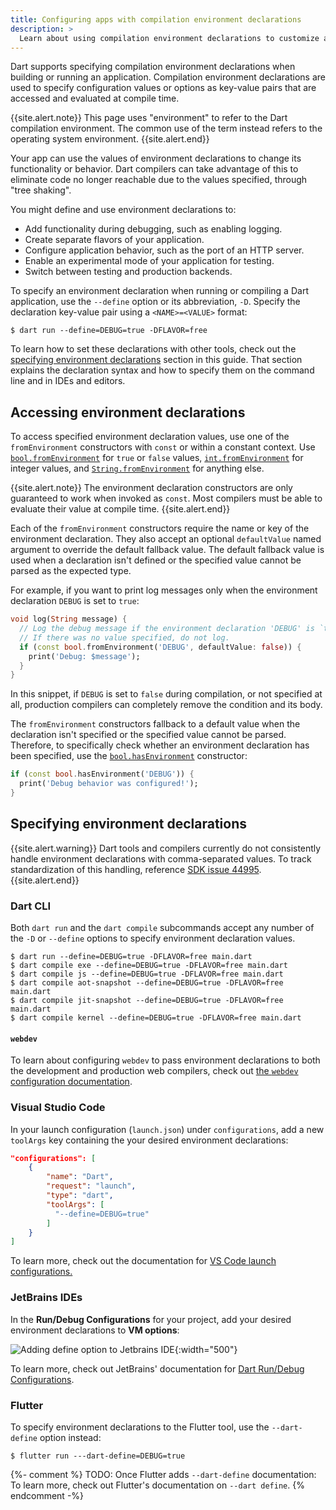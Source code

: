 ```yaml
---
title: Configuring apps with compilation environment declarations
description: >
  Learn about using compilation environment declarations to customize application behavior.
---
```


Dart supports specifying compilation environment declarations when
building or running an application.
Compilation environment declarations are used to specify
configuration values or options as key-value pairs
that are accessed and evaluated at compile time.

{{site.alert.note}}
  This page uses "environment" to refer
  to the Dart compilation environment. 
  The common use of the term instead refers
  to the operating system environment.
{{site.alert.end}}

Your app can use the values of environment declarations
to change its functionality or behavior.
Dart compilers can take advantage of this to eliminate code
no longer reachable due to the values specified, through "tree shaking".

You might define and use environment declarations to:

* Add functionality during debugging, such as enabling logging.
* Create separate flavors of your application.
* Configure application behavior, such as the port of an HTTP server.
* Enable an experimental mode of your application for testing.
* Switch between testing and production backends.

To specify an environment declaration
when running or compiling a Dart application,
use the `--define` option or its abbreviation, `-D`.
Specify the declaration key-value pair
using a `<NAME>=<VALUE>` format:

```terminal
$ dart run --define=DEBUG=true -DFLAVOR=free
```

To learn how to set these declarations with other tools, 
check out the [specifying environment declarations][] section in this guide.
That section explains the declaration syntax and
how to specify them on the command line and in IDEs and editors.

[`dart run`]: /tools/dart-run
[`dart compile`]: /tools/dart-compile
[specifying environment declarations]: #specifying-environment-declarations

## Accessing environment declarations

To access specified environment declaration values,
use one of the `fromEnvironment` constructors
with `const` or within a constant context.
Use [`bool.fromEnvironment`][bool-from] for `true` or `false` values,
[`int.fromEnvironment`][int-from] for integer values,
and [`String.fromEnvironment`][string-from] for anything else.

{{site.alert.note}}
  The environment declaration constructors are only guaranteed
  to work when invoked as `const`.
  Most compilers must be able to evaluate their value at compile time.
{{site.alert.end}}

Each of the `fromEnvironment` constructors require the
name or key of the environment declaration.
They also accept an optional `defaultValue` named argument
to override the default fallback value.
The default fallback value is used when a declaration isn't defined
or the specified value cannot be parsed as the expected type.

For example, if you want to print log messages
only when the environment declaration `DEBUG` is set to `true`:

<?code-excerpt "misc/lib/development/environment_declarations.dart (debug-log)"?>
```dart
void log(String message) {
  // Log the debug message if the environment declaration 'DEBUG' is `true`.
  // If there was no value specified, do not log.
  if (const bool.fromEnvironment('DEBUG', defaultValue: false)) {
    print('Debug: $message');
  }
}
```

In this snippet, if `DEBUG` is set to `false`
during compilation, or not specified at all,
production compilers can completely remove the condition and its body.

The `fromEnvironment` constructors fallback to 
a default value when the declaration isn't specified or
the specified value cannot be parsed.
Therefore, to specifically check whether
an environment declaration has been specified,
use the [`bool.hasEnvironment`][bool-has] constructor:

<?code-excerpt "misc/lib/development/environment_declarations.dart (has-debug)"?>
```dart
if (const bool.hasEnvironment('DEBUG')) {
  print('Debug behavior was configured!');
}
```

[string-from]: {{site.dart-api}}/{{site.data.pkg-vers.SDK.channel}}/dart-core/String/String.fromEnvironment.html
[int-from]: {{site.dart-api}}/{{site.data.pkg-vers.SDK.channel}}/dart-core/int/int.fromEnvironment.html
[bool-from]: {{site.dart-api}}/{{site.data.pkg-vers.SDK.channel}}/dart-core/bool/bool.fromEnvironment.html
[bool-has]: {{site.dart-api}}/{{site.data.pkg-vers.SDK.channel}}/dart-core/bool/bool.hasEnvironment.html

## Specifying environment declarations

{{site.alert.warning}}
  Dart tools and compilers currently do not
  consistently handle environment declarations
  with comma-separated values.
  To track standardization of this handling,
  reference [SDK issue 44995][].
{{site.alert.end}}

[SDK issue 44995]: https://github.com/dart-lang/sdk/issues/44995

### Dart CLI

Both `dart run` and the `dart compile` subcommands accept
any number of the `-D` or `--define` options
to specify environment declaration values.

```terminal
$ dart run --define=DEBUG=true -DFLAVOR=free main.dart
$ dart compile exe --define=DEBUG=true -DFLAVOR=free main.dart
$ dart compile js --define=DEBUG=true -DFLAVOR=free main.dart
$ dart compile aot-snapshot --define=DEBUG=true -DFLAVOR=free main.dart
$ dart compile jit-snapshot --define=DEBUG=true -DFLAVOR=free main.dart
$ dart compile kernel --define=DEBUG=true -DFLAVOR=free main.dart
```

#### `webdev`

To learn about configuring `webdev` to pass environment declarations
to both the development and production web compilers,
check out [the `webdev` configuration documentation][webdev-config].

[webdev-config]: {{site.pub-pkg}}/build_web_compilers#configuring--d-environment-variables

### Visual Studio Code

In your launch configuration (`launch.json`) under `configurations`,
add a new `toolArgs` key containing the your desired environment declarations:

```json
"configurations": [
    {
        "name": "Dart",
        "request": "launch",
        "type": "dart",
        "toolArgs": [
          "--define=DEBUG=true"
        ]
    }
]
```

To learn more, check out the documentation for
[VS Code launch configurations.][VSC instructions]

[VSC instructions]: https://code.visualstudio.com/docs/editor/debugging#_launch-configurations

### JetBrains IDEs

In the **Run/Debug Configurations** for your project,
add your desired environment declarations to **VM options**:

![Adding define option to Jetbrains IDE](/assets/img/env-decl-jetbrains.png){:width="500"}

To learn more, check out JetBrains' documentation for
[Dart Run/Debug Configurations][jetbrains-run-debug].

[jetbrains-run-debug]: https://www.jetbrains.com/help/webstorm/run-debug-configuration-dart-command-line-application.html

### Flutter

To specify environment declarations to the Flutter tool,
use the `--dart-define` option instead:

```terminal
$ flutter run ---dart-define=DEBUG=true
```

{%- comment %}
  TODO: Once Flutter adds `--dart-define` documentation:
  To learn more, check out Flutter's documentation on `--dart define`.
{% endcomment -%}
